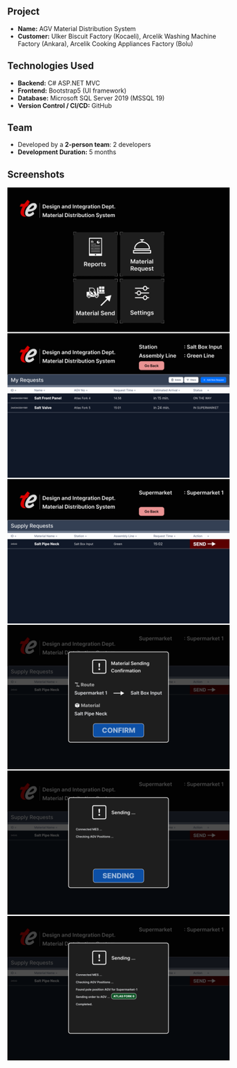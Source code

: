 ## Project

- **Name:** AGV Material Distribution System
- **Customer:** Ulker Biscuit Factory (Kocaeli), Arcelik Washing Machine Factory (Ankara), Arcelik Cooking Appliances Factory (Bolu)

## Technologies Used

- **Backend:** C# ASP.NET MVC  
- **Frontend:** Bootstrap5 (UI framework)  
- **Database:** Microsoft SQL Server 2019 (MSSQL 19)  
- **Version Control / CI/CD:** GitHub

## Team

- Developed by a **2-person team**: 2 developers 
- **Development Duration:** 5 months  

## Screenshots

![Desktop Screenshot](imgs/mainmenu.png)
![Desktop Screenshot](imgs/requests.png)
![Desktop Screenshot](imgs/supplyrequests.png)
![Desktop Screenshot](imgs/supply1.png)
![Desktop Screenshot](imgs/supply2.png)
![Desktop Screenshot](imgs/supply3.png)
